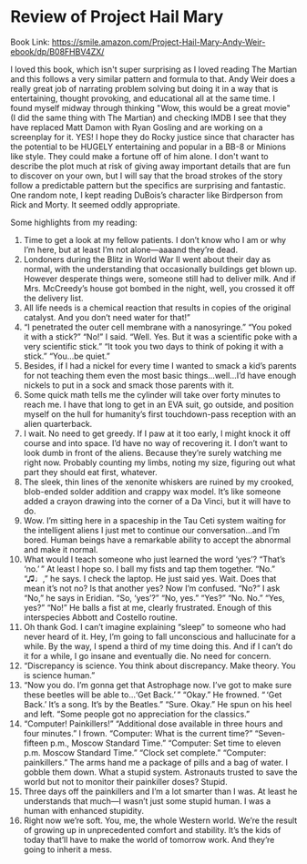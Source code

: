 
# Review of Project Hail Mary
Book Link: https://smile.amazon.com/Project-Hail-Mary-Andy-Weir-ebook/dp/B08FHBV4ZX/

I loved this book, which isn't super surprising as I loved reading The Martian and this follows a very similar pattern and formula to that. Andy Weir does a really great job of narrating problem solving but doing it in a way that is entertaining, thought provoking, and educational all at the same time. I found myself midway through thinking "Wow, this would be a great movie" (I did the same thing with The Martian) and checking IMDB I see that they have replaced Matt Damon with Ryan Gosling and are working on a screenplay for it. YES! I hope they do Rocky justice since that character has the potential to be HUGELY entertaining and popular in a BB-8 or Minions like style. They could make a fortune off of him alone. I don't want to describe the plot much at risk of giving away important details that are fun to discover on your own, but I will say that the broad strokes of the story follow a predictable pattern but the specifics are surprising and fantastic. One random note, I kept reading DuBois’s character like Birdperson from Rick and Morty. It seemed oddly appropriate.


Some highlights from my reading:
1. Time to get a look at my fellow patients. I don’t know who I am or why I’m here, but at least I’m not alone—aaaand they’re dead.
2. Londoners during the Blitz in World War II went about their day as normal, with the understanding that occasionally buildings get blown up. However desperate things were, someone still had to deliver milk. And if Mrs. McCreedy’s house got bombed in the night, well, you crossed it off the delivery list.
3. All life needs is a chemical reaction that results in copies of the original catalyst. And you don’t need water for that!”
4. “I penetrated the outer cell membrane with a nanosyringe.” “You poked it with a stick?” “No!” I said. “Well. Yes. But it was a scientific poke with a very scientific stick.” “It took you two days to think of poking it with a stick.” “You…be quiet.”
5. Besides, if I had a nickel for every time I wanted to smack a kid’s parents for not teaching them even the most basic things…well…I’d have enough nickels to put in a sock and smack those parents with it.
6. Some quick math tells me the cylinder will take over forty minutes to reach me. I have that long to get in an EVA suit, go outside, and position myself on the hull for humanity’s first touchdown-pass reception with an alien quarterback.
7. I wait. No need to get greedy. If I paw at it too early, I might knock it off course and into space. I’d have no way of recovering it. I don’t want to look dumb in front of the aliens. Because they’re surely watching me right now. Probably counting my limbs, noting my size, figuring out what part they should eat first, whatever.
8. The sleek, thin lines of the xenonite whiskers are ruined by my crooked, blob-ended solder addition and crappy wax model. It’s like someone added a crayon drawing into the corner of a Da Vinci, but it will have to do.
9. Wow. I’m sitting here in a spaceship in the Tau Ceti system waiting for the intelligent aliens I just met to continue our conversation…and I’m bored. Human beings have a remarkable ability to accept the abnormal and make it normal.
10. What would I teach someone who just learned the word ‘yes’? “That’s ‘no.’ ” At least I hope so. I ball my fists and tap them together. “No.” “♫♩,” he says. I check the laptop. He just said yes. Wait. Does that mean it’s not no? Is that another yes? Now I’m confused. “No?” I ask “No,” he says in Eridian. “So, ‘yes’?” “No, yes.” “Yes?” “No. No.” “Yes, yes?” “No!” He balls a fist at me, clearly frustrated. Enough of this interspecies Abbott and Costello routine.
11. Oh thank God. I can’t imagine explaining “sleep” to someone who had never heard of it. Hey, I’m going to fall unconscious and hallucinate for a while. By the way, I spend a third of my time doing this. And if I can’t do it for a while, I go insane and eventually die. No need for concern.
12. “Discrepancy is science. You think about discrepancy. Make theory. You is science human.”
13. “Now you do. I’m gonna get that Astrophage now. I’ve got to make sure these beetles will be able to…‘Get Back.’ ” “Okay.” He frowned. “ ‘Get Back.’ It’s a song. It’s by the Beatles.” “Sure. Okay.” He spun on his heel and left. “Some people got no appreciation for the classics.”
14. “Computer! Painkillers!” “Additional dose available in three hours and four minutes.” I frown. “Computer: What is the current time?” “Seven-fifteen p.m., Moscow Standard Time.” “Computer: Set time to eleven p.m. Moscow Standard Time.” “Clock set complete.” “Computer: painkillers.” The arms hand me a package of pills and a bag of water. I gobble them down. What a stupid system. Astronauts trusted to save the world but not to monitor their painkiller doses? Stupid.
15. Three days off the painkillers and I’m a lot smarter than I was. At least he understands that much—I wasn’t just some stupid human. I was a human with enhanced stupidity.
16. Right now we’re soft. You, me, the whole Western world. We’re the result of growing up in unprecedented comfort and stability. It’s the kids of today that’ll have to make the world of tomorrow work. And they’re going to inherit a mess.

